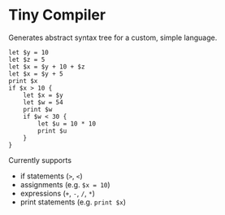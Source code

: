 # Tiny Compiler

Generates abstract syntax tree for a custom, simple language.

```
let $y = 10
let $z = 5
let $x = $y + 10 + $z
let $x = $y + 5
print $x
if $x > 10 {
    let $x = $y
    let $w = 54
    print $w
    if $w < 30 {
        let $u = 10 * 10
        print $u
    }
}
```

Currently supports
- if statements (`>`, `<`)
- assignments (e.g. `$x = 10`)
- expressions (`+`, `-`, `/`, `*`)
- print statements (e.g. `print $x`)